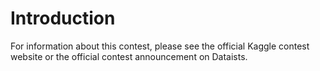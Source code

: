 # Introduction
For information about this contest, please see the official Kaggle contest website or the official contest announcement on Dataists.
